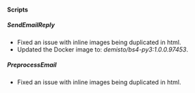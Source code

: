 
#### Scripts

##### SendEmailReply

- Fixed an issue with inline images being duplicated in html.
- Updated the Docker image to: *demisto/bs4-py3:1.0.0.97453*.

##### PreprocessEmail

- Fixed an issue with inline images being duplicated in html.


